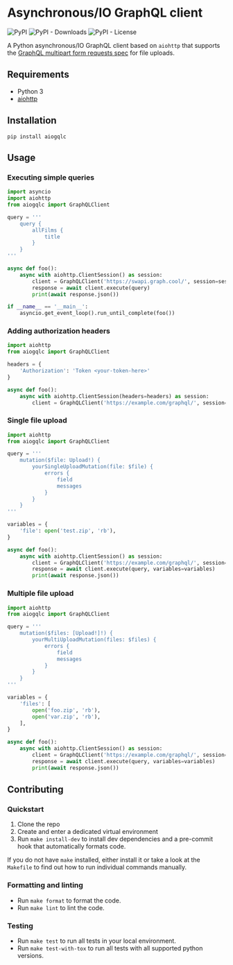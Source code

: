 # Asynchronous/IO GraphQL client

![PyPI](https://img.shields.io/pypi/v/aiogqlc)
![PyPI - Downloads](https://img.shields.io/pypi/dm/aiogqlc)
![PyPI - License](https://img.shields.io/pypi/l/aiogqlc)

A Python asynchronous/IO GraphQL client based on `aiohttp` that supports the [GraphQL multipart form requests spec](https://github.com/jaydenseric/graphql-multipart-request-spec) for file uploads.

## Requirements

- Python 3
- [aiohttp](https://pypi.org/project/aiohttp/)

## Installation

```pip install aiogqlc```

## Usage

### Executing simple queries

```python
import asyncio
import aiohttp
from aiogqlc import GraphQLClient

query = '''
    query {
        allFilms {
            title
        }
    }
'''

async def foo():
    async with aiohttp.ClientSession() as session:
        client = GraphQLClient('https://swapi.graph.cool/', session=session)
        response = await client.execute(query)
        print(await response.json())

if __name__ == '__main__':
    asyncio.get_event_loop().run_until_complete(foo())
```

### Adding authorization headers

```python
import aiohttp
from aiogqlc import GraphQLClient

headers = {
    'Authorization': 'Token <your-token-here>'
}

async def foo():
    async with aiohttp.ClientSession(headers=headers) as session:
        client = GraphQLClient('https://example.com/graphql/', session=session)
```

### Single file upload

```python
import aiohttp
from aiogqlc import GraphQLClient

query = '''
    mutation($file: Upload!) {
        yourSingleUploadMutation(file: $file) {
            errors {
                field
                messages
            }
        }
    }
'''

variables = {
    'file': open('test.zip', 'rb'),
}

async def foo():
    async with aiohttp.ClientSession() as session:
        client = GraphQLClient('https://example.com/graphql/', session=session)
        response = await client.execute(query, variables=variables)
        print(await response.json())
```

### Multiple file upload

```python
import aiohttp
from aiogqlc import GraphQLClient

query = '''
    mutation($files: [Upload!]!) {
        yourMultiUploadMutation(files: $files) {
            errors {
                field
                messages
            }
        }
    }
'''

variables = {
    'files': [
        open('foo.zip', 'rb'),
        open('var.zip', 'rb'),
    ],
}

async def foo():
    async with aiohttp.ClientSession() as session:
        client = GraphQLClient('https://example.com/graphql/', session=session)
        response = await client.execute(query, variables=variables)
        print(await response.json())
```

## Contributing

### Quickstart

1. Clone the repo
2. Create and enter a dedicated virtual environment
3. Run `make install-dev` to install dev dependencies and a pre-commit hook that automatically formats code.

If you do not have `make` installed, either install it or take a look at the `Makefile` to find out how to run individual commands manually.

### Formatting and linting

- Run `make format` to format the code.
- Run `make lint` to lint the code.

### Testing
- Run `make test` to run all tests in your local environment.
- Run `make test-with-tox` to run all tests with all supported python versions.

